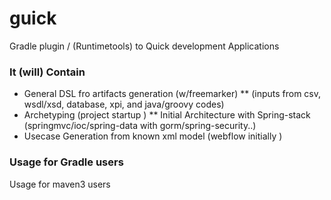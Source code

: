 guick
=====

Gradle plugin / (Runtimetools) to Quick development Applications

### It (will) Contain ###

*  General DSL fro artifacts generation (w/freemarker)
**   (inputs from csv, wsdl/xsd, database, xpi, and java/groovy codes)
*  Archetyping (project startup )
** Initial Architecture with Spring-stack (springmvc/ioc/spring-data with gorm/spring-security..)
*  Usecase Generation from known xml model (webflow initially )


### Usage for Gradle users ###


Usage for maven3 users